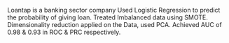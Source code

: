 Loantap is a banking sector company
Used Logistic Regression to predict the probability of giving loan.
Treated Imbalanced data using SMOTE.
Dimensionality reduction applied on the Data, used PCA.
Achieved AUC of 0.98 & 0.93 in ROC & PRC respectively. 
